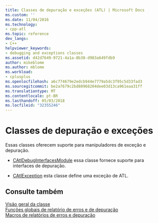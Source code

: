 ```yaml
---
title: Classes de depuração e exceções (ATL) | Microsoft Docs
ms.custom: ''
ms.date: 11/04/2016
ms.technology:
- cpp-atl
ms.topic: reference
dev_langs:
- C++
helpviewer_keywords:
- debugging and exceptions classes
ms.assetid: d42d7649-9721-4a1a-8b38-d983a649fdb9
author: mikeblome
ms.author: mblome
ms.workload:
- cplusplus
ms.openlocfilehash: a6c774679e2edcb944e7779a5dc3f95c5d33fad3
ms.sourcegitcommit: be2a7679c2bd80968204dee03d13ca961eaa31ff
ms.translationtype: MT
ms.contentlocale: pt-BR
ms.lasthandoff: 05/03/2018
ms.locfileid: "32355246"
---
```

# <a name="debugging-and-exceptions-classes"></a>Classes de depuração e exceções
Essas classes oferecem suporte para manipuladores de exceção e depuração.  
  
-   [CAtlDebugInterfacesModule](../atl/reference/catldebuginterfacesmodule-class.md) essa classe fornece suporte para interfaces de depuração.  
  
-   [CAtlException](../atl/reference/catlexception-class.md) esta classe define uma exceção de ATL.  
  
## <a name="see-also"></a>Consulte também  
 [Visão geral da classe](../atl/atl-class-overview.md)   
 [Funções globais de relatório de erros e de depuração](../atl/reference/debugging-and-error-reporting-global-functions.md)   
 [Macros de relatórios de erros e depuração](../atl/reference/debugging-and-error-reporting-macros.md)

